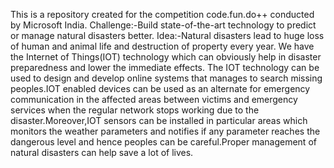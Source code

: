 This is a repository created for the competition code.fun.do++ conducted by Microsoft India. Challenge:-Build state-of-the-art technology to predict or manage natural disasters better. Idea:-Natural disasters lead to huge loss of human and animal life and destruction of property every year. We have the Internet of Things(IOT) technology which can obviously help in disaster preparedness and lower the immediate effects. The IOT technology can be used to design and develop online systems that manages to search missing peoples.IOT enabled devices can be used as an alternate for emergency communication in the affected areas between victims and emergency services when the regular network stops working due to the disaster.Moreover,IOT sensors can be installed in particular areas which monitors the weather parameters and notifies if any parameter reaches the dangerous level and hence peoples can be careful.Proper management of natural disasters can help save a lot of lives.
